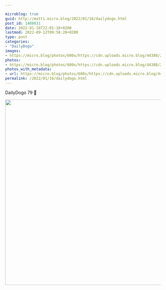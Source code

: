 ```yaml
---

microblog: true
guid: http://matti.micro.blog/2022/01/16/dailydogo.html
post_id: 1488031
date: 2022-01-16T22:01:18+0200
lastmod: 2022-09-12T09:58:28+0200
type: post
categories:
- "DailyDogo"
images:
- https://micro.blog/photos/600x/https://cdn.uploads.micro.blog/44388/2022/557470288b.jpg
photos:
- https://micro.blog/photos/600x/https://cdn.uploads.micro.blog/44388/2022/557470288b.jpg
photos_with_metadata:
- url: https://micro.blog/photos/600x/https://cdn.uploads.micro.blog/44388/2022/557470288b.jpg
permalink: /2022/01/16/dailydogo.html
---
```

DailyDogo 79 🐶

<img src="/media/uploads/2022/557470288b.jpg" width="600" height="600" alt="" />
